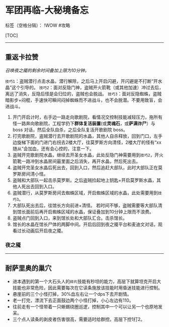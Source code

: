 ﻿# 军团再临-大秘境备忘

标签（空格分隔）： !WOW #攻略

[TOC]

---
## 重返卡拉赞

*召唤夜之魇的剩余时间叠加上限为10分钟。*

`技巧1`：盗贼潜行点击水晶，潜行解除，之后马上开启闪避，开闪避是不打断“开水晶”这个引导的。
`技巧2`：面对反隐门神，盗贼开火箭靴（或其他加速）冲过去后，离远了消失，反隐后怪是会归位的，盗贼也会脱战。
`技巧3`：面对反隐蜘蛛，盗贼暗影步+闷棍，手速快可瞬间闷掉蜘蛛而不进战斗，也不会脱潜。不要用致盲，会进战斗。

1. 开门开启计时，右手边一路走向歌剧院，看情况交控制技能减轻压力，拖所有怪一路奔向歌剧院，工程学扔下**群体复活装置**(或**灵魂石**，或**萨满诈尸**）与 boss 对话，然后全队自杀，之后全队复活开歌剧院 boss。
2. 打完歌剧院，盗贼潜行去开歌剧院的水晶，其他人自杀释放，回到门口，左手边旋梯下面的门进门右拐去2楼大厅，往莫罗斯方向清怪，2楼大厅的怪有“xx随从”会加血，还有会心控的，注意一下。
3. 盗贼开完歌剧院水晶，继续去开圣女水晶，此处反隐门神需要用到`技巧2`，开火箭靴一路冲到水晶房间最里面之后消失，再开水晶，然后死出去。
4. 盗贼开完圣女水晶后死出去，回到入口，然后追赶大部队，此时大部队正在莫罗斯房间清小怪。
5. 盗贼和大部队一起击杀莫罗斯。之后盗贼捡起地上钥匙+开启莫罗斯水晶，其他人死出去回到入口。
6. 盗贼潜行，从莫罗斯房间去蜘蛛区域，开启蜘蛛区域的水晶，此处需要用到`技巧3`。
7. 大部队死出去后，往馆长方向前进+清怪。
若时间不够，盗贼需要等大部队清到馆长面前后再开启蜘蛛区域的水晶，保证叠加到10分钟上限而不浪费。
8. 盗贼点门回到入口，来到馆长处和大部队汇合。击杀馆长。
9. 馆长的水晶在馆长尸体的两脚中间。开启后回到夜之魇平台和麦迪文对话，观看过长动画后开启夜之魇。

### 夜之魇


---
## 耐萨里奥的巢穴

- 进本遇到的第一个大石头人的`碎片`技能有秒坦的能力，高层下就算坦克开启大技能也非常危险，因此需要每次在它读条施放该技能时用昏迷技能进行控制。
- 悬崖前的三个小怪打掉，30%血左右让一个dps下去开剧情。
- 老一打完，漂流下去正面鼓边两个小怪打掉，小心左边有110。
- 往前走有一个怪带着一只蜥蜴绕圈巡逻，控制其中一个可以让另一个也原地发呆。
- 三个点人读条的剥皮者伤害很高，需要适时给群控。高层下控1打2。






